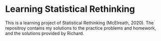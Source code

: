 # Learning Statistical Rethinking

This is a learning project of Statistical Rethinking (McElreath, 2020). The repositroy contains my solutions to the practice problems and homework, and the solutions provided by Richard.
